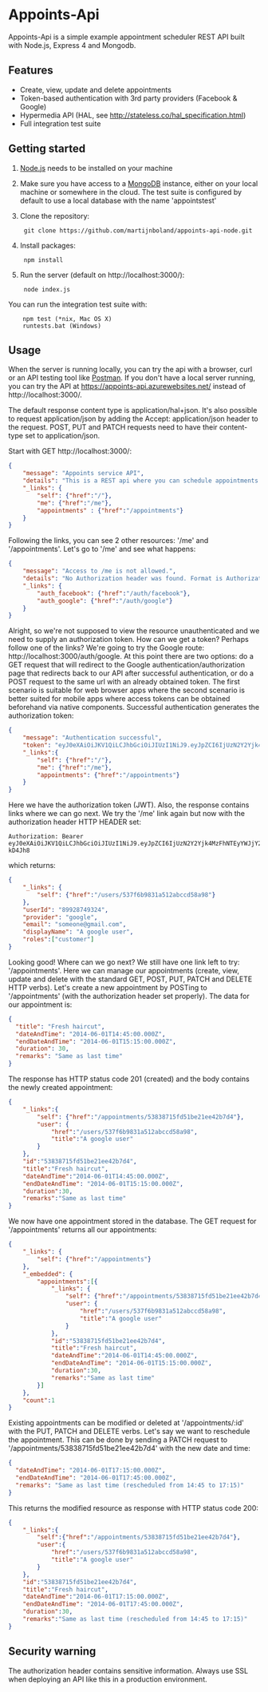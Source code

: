 Appoints-Api
============

Appoints-Api is a simple example appointment scheduler REST API built with Node.js, Express 4 and Mongodb.

Features
--------
- Create, view, update and delete appointments
- Token-based authentication with 3rd party providers (Facebook & Google)
- Hypermedia API (HAL, see http://stateless.co/hal_specification.html)
- Full integration test suite

Getting started
---------------
1. [Node.js](http://nodejs.org/) needs to be installed on your machine
2. Make sure you have access to a [MongoDB](http://www.mongodb.org/) instance, either on your local machine or somewhere in the cloud. The test suite is configured by default to use a local database with the name 'appointstest'
3. Clone the repository:

		git clone https://github.com/martijnboland/appoints-api-node.git

4. Install packages:

		npm install
		
5. Run the server (default on http://localhost:3000/):

		node index.js
		
You can run the integration test suite with:

		npm test (*nix, Mac OS X)
		runtests.bat (Windows)

Usage
-----
When the server is running locally, you can try the api with a browser, curl or an API testing tool like [Postman](http://www.getpostman.com/). If you don't have a local server running, you can try the API at https://appoints-api.azurewebsites.net/ instead of http://localhost:3000/.

The default response content type is application/hal+json. It's also possible to request application/json by adding the Accept: application/json header to the request. POST, PUT and PATCH requests need to have their content-type set to application/json.

Start with GET http://localhost:3000/:

```json
{
	"message": "Appoints service API",
	"details": "This is a REST api where you can schedule appointments for <insert business here>",
	"_links": {
		"self": {"href":"/"},
		"me": {"href":"/me"},
		"appointments" : {"href":"/appointments"}
	}
}
```
 
Following the links, you can see 2 other resources: '/me' and '/appointments'. Let's go to '/me' and see what happens:

```json
{
	"message": "Access to /me is not allowed.",
	"details": "No Authorization header was found. Format is Authorization: Bearer [token]",
	"_links": {
		"auth_facebook": {"href":"/auth/facebook"},
		"auth_google": {"href":"/auth/google"}
	}
}
```

Alright, so we're not supposed to view the resource unauthenticated and we need to supply an authorization token. How can we get a token? Perhaps follow one of the links? We're going to try the Google route: http://localhost:3000/auth/google. At this point there are two options: do a GET request that will redirect to the Google authentication/authorization page that redirects back to our API after successful authentication, or do a POST request to the same url with an already obtained token. The first scenario is suitable for web browser apps where the second scenario is better suited for mobile apps where access tokens can be obtained beforehand via native components. Successful authentication generates the authorization token:

```json
{
	"message": "Authentication successful",
	"token": "eyJ0eXAiOiJKV1QiLCJhbGciOiJIUzI1NiJ9.eyJpZCI6IjUzN2Y2Yjk4MzFhNTEyYWJjY2Q1OGE5OCIsImVtYWlsIjoibWFydGlqbmJvbGFuZEBnbWFpbC5jb20iLCJkaXNwbGF5TmFtZSI6Ik1hcnRpam4gQm9sYW5kIiwicm9sZXMiOlsiY3VzdG9tZXIiXSwiaWF0IjoxNDAxMTI3NTYxLCJleHAiOjE0MDExMzExNjF9.eFjb_mQ413Dz8YUorVREuCYDvHrrZRopg89m-kD4Jh8",
	"_links":{
		"self": {"href":"/"},
		"me": {"href":"/me"},
		"appointments": {"href":"/appointments"}
	}
}
```

Here we have the authorization token (JWT). Also, the response contains links where we can go next. We try the '/me' link again but now with the authorization header HTTP HEADER set: 

```
Authorization: Bearer eyJ0eXAiOiJKV1QiLCJhbGciOiJIUzI1NiJ9.eyJpZCI6IjUzN2Y2Yjk4MzFhNTEyYWJjY2Q1OGE5OCIsImVtYWlsIjoibWFydGlqbmJvbGFuZEBnbWFpbC5jb20iLCJkaXNwbGF5TmFtZSI6Ik1hcnRpam4gQm9sYW5kIiwicm9sZXMiOlsiY3VzdG9tZXIiXSwiaWF0IjoxNDAxMTI3NTYxLCJleHAiOjE0MDExMzExNjF9.eFjb_mQ413Dz8YUorVREuCYDvHrrZRopg89m-kD4Jh8
```

which returns:

```json
{
	"_links": {
		"self": {"href":"/users/537f6b9831a512abccd58a98"}
	},
	"userId": "89928749324",
	"provider": "google",
	"email": "someone@gmail.com",
	"displayName": "A google user",
	"roles":["customer"]
}
```

Looking good! Where can we go next? We still have one link left to try: '/appointments'. Here we can manage our appointments (create, view, update and delete with the standard GET, POST, PUT, PATCH and DELETE HTTP verbs). 
Let's create a new appointment by POSTing to '/appointments' (with the authorization header set properly). The data for our appointment is:

```json
{
  "title": "Fresh haircut",
  "dateAndTime": "2014-06-01T14:45:00.000Z",
  "endDateAndTime": "2014-06-01T15:15:00.000Z",
  "duration": 30,
  "remarks": "Same as last time"
}
```

The response has HTTP status code 201 (created) and the body contains the newly created appointment:

```json
{
	"_links":{
		"self": {"href":"/appointments/53838715fd51be21ee42b7d4"},
		"user": {
			"href":"/users/537f6b9831a512abccd58a98",
			"title":"A google user"
		}
	},
	"id":"53838715fd51be21ee42b7d4",
	"title":"Fresh haircut",
	"dateAndTime":"2014-06-01T14:45:00.000Z",
	"endDateAndTime": "2014-06-01T15:15:00.000Z",
	"duration":30,
	"remarks":"Same as last time"
}
```

We now have one appointment stored in the database. The GET request for '/appointments' returns all our appointments:

```json
{
	"_links": {
		"self": {"href":"/appointments"}
	},
	"_embedded": {
		"appointments":[{
			"_links": {
				"self": {"href":"/appointments/53838715fd51be21ee42b7d4"},
				"user": {
					"href":"/users/537f6b9831a512abccd58a98",
					"title":"A google user"
				}
			},
			"id":"53838715fd51be21ee42b7d4",
			"title":"Fresh haircut",
			"dateAndTime":"2014-06-01T14:45:00.000Z",
			"endDateAndTime": "2014-06-01T15:15:00.000Z",
			"duration":30,
			"remarks":"Same as last time"
		}]
	},
	"count":1
}
```

Existing appointments can be modified or deleted at '/appointments/:id' with the PUT, PATCH and DELETE verbs. Let's say we want to reschedule the appointment. This can be done by sending a PATCH request to '/appointments/53838715fd51be21ee42b7d4' with the new date and time:

```json
{
  "dateAndTime": "2014-06-01T17:15:00.000Z",
  "endDateAndTime": "2014-06-01T17:45:00.000Z",
  "remarks": "Same as last time (rescheduled from 14:45 to 17:15)"
}
```

This returns the modified resource as response with HTTP status code 200:

```json
{
	"_links":{
		"self":{"href":"/appointments/53838715fd51be21ee42b7d4"},
		"user":{
			"href":"/users/537f6b9831a512abccd58a98",
			"title":"A google user"
		}
	},
	"id":"53838715fd51be21ee42b7d4",
	"title":"Fresh haircut",
	"dateAndTime":"2014-06-01T17:15:00.000Z",
	"endDateAndTime": "2014-06-01T17:45:00.000Z",
	"duration":30,
	"remarks":"Same as last time (rescheduled from 14:45 to 17:15)"
}
```

Security warning
----------------
The authorization header contains sensitive information. Always use SSL when deploying an API like this in a production environment.
